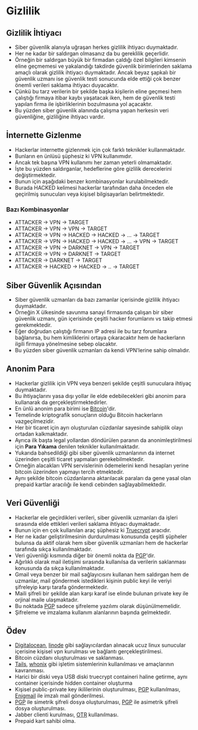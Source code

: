 # Gizlilik

## Gizlilik İhtiyacı

- Siber güvenlik alanıyla uğraşan herkes gizlilik ihtiyacı duymaktadır. 
- Her ne kadar bir saldırgan olmasanız da bu gereklilik geçerlidir. 
- Örneğin bir saldırgan büyük bir firmadan çaldığı özel bilgileri kimsenin eline geçmemesi ve yakalandığı takdirde güvenlik birimlerinden saklama amaçlı olarak gizlilik ihtiyacı duymaktadır. Ancak beyaz şapkalı bir güvenlik uzmanı ise güvenlik testi sonucunda elde ettiği çok benzer önemli verileri saklama ihtiyacı duyacaktır. 
- Çünkü bu tarz verilerin bir şekilde başka kişilerin eline geçmesi hem çalıştığı firmaya itibar kaybı yaşatacak iken, hem de güvenlik testi yapılan firma ile işbirliklerinin bozulmasına yol açacaktır. 
- Bu yüzden siber güvenlik alanında çalışma yapan herkesin veri güvenliğine, gizliliğine ihtiyacı vardır.

## İnternette Gizlenme

- Hackerlar internette gizlenmek için çok farklı teknikler kullanmaktadır. 
- Bunların en ünlüsü şüphesiz ki VPN kullanımıdır. 
- Ancak tek başına VPN kullanımı her zaman yeterli olmamaktadır. 
- İşte bu yüzden saldırganlar, hedeflerine göre gizlilik derecelerini değiştirmektedir. 
- Bunun için aşağıdaki benzer kombinasyonlar kurulabilmektedir. 
- Burada HACKED kelimesi hackerlar tarafından daha önceden ele geçirilmiş sunucuları veya kişisel bilgisayarları belirtmektedir.

### Bazı Kombinasyonlar

- ATTACKER -> VPN -> TARGET
- ATTACKER -> VPN -> VPN -> TARGET
- ATTACKER -> VPN -> HACKED -> HACKED -> ... -> TARGET
- ATTACKER -> VPN -> HACKED -> HACKED -> ... -> VPN -> TARGET
- ATTACKER -> VPN -> DARKNET -> VPN -> TARGET
- ATTACKER -> VPN -> DARKNET -> TARGET
- ATTACKER -> DARKNET -> TARGET
- ATTACKER -> HACKED -> HACKED -> .. -> TARGET

## Siber Güvenlik Açısından

- Siber güvenlik uzmanları da bazı zamanlar içerisinde gizlilik ihtiyacı duymaktadır. 
- Örneğin X ülkesinde savunma sanayi firmasında çalışan bir siber güvenlik uzmanı, gün içerisinde çeşitli hacker forumlarını vs takip etmesi gerekmektedir. 
- Eğer doğrudan çalıştığı firmanın IP adresi ile bu tarz forumlara bağlanırsa, bu hem kimliklerini ortaya çıkaracaktır hem de hackerların ilgili firmaya yönelmesine sebep olacaktır. 
- Bu yüzden siber güvenlik uzmanları da kendi VPN'lerine sahip olmalıdır.

## Anonim Para

- Hackerlar gizlilik için VPN veya benzeri şekilde çeşitli sunuculara ihtiyaç duymaktadır. 
- Bu ihtiyaçlarını yasa dışı yollar ile elde edebilecekleri gibi anonim para kullanarak da gerçekleştirmektedirler.
- En ünlü anonim para birimi ise [Bitcoin][1]'dir. 
- Temelinde kriptografik sonuçların olduğu Bitcoin hackerların vazgeçilmezidir. 
- Her bir ticaret için ayrı oluşturulan cüzdanlar sayesinde sahiplik olayı ortadan kalkmaktadır. 
- Ayrıca ilk başta legal yollardan döndürülen paranın da anonimleştirilmesi için **Para Yıkama** denilen teknikler kullanılmaktadır.
- Yukarıda bahsedildiği gibi siber güvenlik uzmanlarının da internet üzerinden çeşitli ticaret yapmaları gerekebilmektedir.
- Örneğin alacakları VPN servislerinin ödemelerini kendi hesapları yerine bitcoin üzerinden yapmayı tercih etmektedir. 
- Aynı şekilde bitcoin cüzdanlarına aktarılacak paraları da gene yasal olan prepaid kartlar aracılığı ile kendi cebinden sağlayabilmektedir.

## Veri Güvenliği

- Hackerlar ele geçirdikleri verileri, siber güvenlik uzmanları da işleri sırasında elde ettikleri verileri saklama ihtiyacı duymaktadır. 
- Bunun için en çok kullanılan araç şüphesiz ki [Truecrypt][9] aracıdır. 
- Her ne kadar geliştirilmesinin durdurulması konusunda çeşitli şüpheler bulunsa da aktif olarak hem siber güvenlik uzmanları hem de hackerlar tarafında sıkça kullanılmaktadır.
- Veri güvenliği kısmında diğer bir önemli nokta da [PGP][6]'dir. 
- Ağırlıklı olarak mail iletişimi sırasında kullanılsa da verilerin saklanması konusunda da sıkça kullanılmaktadır. 
- Gmail veya benzer bir mail sağlayıcısını kullanan hem saldırgan hem de uzmanlar, mail göndermek istedikleri kişinin public keyi ile veriyi şifreleyip karşı tarafa göndermektedir. 
- Maili şifreli bir şekilde alan karşı karaf ise elinde bulunan private key ile orjinal maile ulaşmaktadır. 
- Bu noktada [PGP][6] sadece şifreleme yazılımı olarak düşünülmemelidir. 
- Şifreleme ve imzalama kullanım alanlarının başında gelmektedir.

## Ödev

- [Digitalocean][2], [linode][3] gibi sağlayıcılardan alınacak ucuz linux sunucular içerisine kişisel vpn kurulması ve bağlantı gerçekleştirilmesi.
- Bitcoin cüzdanı oluşturulması ve saklanması.
- [Tails][4], [whonix][5] gibi işletim sistemlerinin kullanılması ve amaçlarının kavranması.
- Harici bir diski veya USB diski truecrypt containeri haline getirme, aynı container içerisinde hidden container oluşturma
- Kişisel public-private key ikililerinin oluşturulması, [PGP][6] kullanılması, [Enigmail][7] ile imzalı mail gönderilmesi.
- [PGP][6] ile simetrik şifreli dosya oluşturulması, [PGP][6] ile asimetrik şifreli dosya oluşturulması.
- Jabber clienti kurulması, [OTR][8] kullanılması.
- Prepaid kart sahibi olma.

[1]: https://bitcoin.org/tr/
[2]: https://www.digitalocean.com/
[3]: https://www.linode.com/
[4]: https://tails.boum.org/
[5]: https://www.whonix.org/
[6]: https://en.wikipedia.org/wiki/Pretty_Good_Privacy
[7]: https://www.enigmail.net/
[8]: http://wiki.xmpp.org/web/OTR
[9]: http://truecrypt.sourceforge.net/


